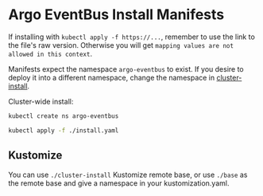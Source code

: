 # Argo EventBus Install Manifests

If installing with `kubectl apply -f https://...`, remember to use the link to
the file's raw version. Otherwise you will get
`mapping values are not allowed in this context`.

Manifests expect the namespace `argo-eventbus` to exist. If you desire to deploy
it into a different namespace, change the namespace in
[cluster-install](cluster-install/kustomization.yaml).

Cluster-wide install:

```sh
kubectl create ns argo-eventbus

kubectl apply -f ./install.yaml
```

## Kustomize

You can use `./cluster-install` Kustomize remote base, or use `./base` as the
remote base and give a namespace in your kustomization.yaml.
